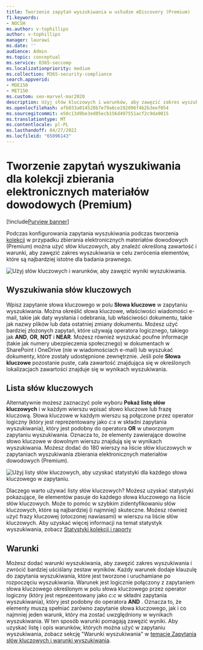 ```yaml
---
title: Tworzenie zapytań wyszukiwania w usłudze eDiscovery (Premium)
f1.keywords:
- NOCSH
ms.author: v-tophillips
author: v-tophillips
manager: laurawi
ms.date: ''
audience: Admin
ms.topic: conceptual
ms.service: O365-seccomp
ms.localizationpriority: medium
ms.collection: M365-security-compliance
search.appverid:
- MOE150
- MET150
ms.custom: seo-marvel-mar2020
description: Użyj słów kluczowych i warunków, aby zawęzić zakres wyszukiwania podczas wyszukiwania danych przy użyciu eDiscovery (Premium) w Microsoft 365.
ms.openlocfilehash: afb033a014528b7e79a6ce192896f4b2b3eef054
ms.sourcegitcommit: e50c13d9be3ed05ecb156d497551acf2c9da9015
ms.translationtype: MT
ms.contentlocale: pl-PL
ms.lasthandoff: 04/27/2022
ms.locfileid: "65096143"
---
```

# <a name="build-search-queries-for-collections-in-ediscovery-premium"></a>Tworzenie zapytań wyszukiwania dla kolekcji zbierania elektronicznych materiałów dowodowych (Premium)

[!include[Purview banner](../includes/purview-rebrand-banner.md)]

Podczas konfigurowania zapytania wyszukiwania podczas tworzenia [kolekcji](collections-overview.md) w przypadku zbierania elektronicznych materiałów dowodowych (Premium) można użyć słów kluczowych, aby znaleźć określoną zawartość i warunki, aby zawęzić zakres wyszukiwania w celu zwrócenia elementów, które są najbardziej istotne dla badania prawnego.

![Użyj słów kluczowych i warunków, aby zawęzić wyniki wyszukiwania.](../media/SearchQueryBox.png)

## <a name="keyword-searches"></a>Wyszukiwania słów kluczowych

Wpisz zapytanie słowa kluczowego w polu **Słowa kluczowe** w zapytaniu wyszukiwania. Można określić słowa kluczowe, właściwości wiadomości e-mail, takie jak daty wysłania i odebrania, lub właściwości dokumentu, takie jak nazwy plików lub data ostatniej zmiany dokumentu. Możesz użyć bardziej złożonych zapytań, które używają operatora logicznego, takiego jak **AND**, **OR**, **NOT** i **NEAR**. Możesz również wyszukać poufne informacje (takie jak numery ubezpieczenia społecznego) w dokumentach w SharePoint i OneDrive (nie w wiadomościach e-mail) lub wyszukać dokumenty, które zostały udostępnione zewnętrznie. Jeśli pole **Słowa kluczowe** pozostanie puste, cała zawartość znajdująca się w określonych lokalizacjach zawartości znajduje się w wynikach wyszukiwania.

## <a name="keyword-list"></a>Lista słów kluczowych

Alternatywnie możesz zaznaczyć pole wyboru **Pokaż listę słów kluczowych** i w każdym wierszu wpisać słowo kluczowe lub frazę kluczową. Słowa kluczowe w każdym wierszu są połączone przez operator logiczny (który jest reprezentowany jako *c:s* w składni zapytania wyszukiwania), który jest podobny do operatora **OR** w utworzonym zapytaniu wyszukiwania. Oznacza to, że elementy zawierające dowolne słowo kluczowe w dowolnym wierszu znajdują się w wynikach wyszukiwania. Możesz dodać do 180 wierszy na liście słów kluczowych w zapytaniach wyszukiwania zbierania elektronicznych materiałów dowodowych (Premium).

![Użyj listy słów kluczowych, aby uzyskać statystyki dla każdego słowa kluczowego w zapytaniu.](../media/KeywordListSearch.png)

Dlaczego warto używać listy słów kluczowych? Możesz uzyskać statystyki pokazujące, ile elementów pasuje do każdego słowa kluczowego na liście słów kluczowych. Może to pomóc w szybkim zidentyfikowaniu słów kluczowych, które są najbardziej (i najmniej) skuteczne. Możesz również użyć frazy kluczowej (otoczonej nawiasami) w wierszu na liście słów kluczowych. Aby uzyskać więcej informacji na temat statystyk wyszukiwania, zobacz [Statystyki kolekcji i raporty](collection-statistics-reports.md)

## <a name="conditions"></a>Warunki

Możesz dodać warunki wyszukiwania, aby zawęzić zakres wyszukiwania i zwrócić bardziej uściślany zestaw wyników. Każdy warunek dodaje klauzulę do zapytania wyszukiwania, które jest tworzone i uruchamiane po rozpoczęciu wyszukiwania. Warunek jest logicznie połączony z zapytaniem słowa kluczowego określonym w polu słowa kluczowego przez operator logiczny (który jest reprezentowany jako *c:c* w składni zapytania wyszukiwania), który jest podobny do operatora **AND** . Oznacza to, że elementy muszą spełniać zarówno zapytanie słowa kluczowego, jak i co najmniej jeden warunk, który ma zostać uwzględniony w wynikach wyszukiwania. W ten sposób warunki pomagają zawęzić wyniki. Aby uzyskać listę i opis warunków, których można użyć w zapytaniu wyszukiwania, zobacz sekcję "Warunki wyszukiwania" w [temacie Zapytania słów kluczowych i warunki wyszukiwania](keyword-queries-and-search-conditions.md#search-conditions).
